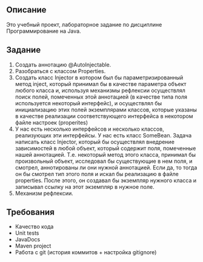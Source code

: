 ## Описание
Это учебный проект, лабораторное задание по дисциплине Программирование на Java.

## Задание
1. Создать аннотацию @AutoInjectable.
2. Разобраться с классом Properties.
3. Создать класс Injector в котором был бы параметризированный метод inject, который принимал бы в качестве параметра объект любого класса и, используя механизмы рефлексии осуществлял
поиск полей, помеченных этой аннотацией (в качестве типа поля используется некоторый интерфейс), и осуществлял бы инициализацию этих полей экземплярами классов, которые указаны в качестве реализации
соответствующего интерфейса в некотором файле настроек (properites)
4. У нас есть несколько интерфейсов и несколько классов, реализующих эти интерфейсы. У нас есть класс SomeBean. Задача написать класс Injector, который бы осуществлял внедрение зависимостей в любой объект, который содержит поля, помеченные нашей аннотацией. Т.е. некоторый метод этого класса, принимал бы произвольный объект, исследовал бы существующие в нем поля, и смотрел, аннотированы ли они нужной аннотацией. Если да, то тогда он бы смотрел тип этого поля и искал бы реализацию в файле properties. После этого, он создавал бы экземпляр нужного класса и записывал ссылку на этот экземпляр в нужное поле.
5. Механизм рефлексии.

## Требования
- Качество кода
- Unit tests
- JavaDocs
- Maven project
- Работа с git (история коммитов + настройка gitignore)
